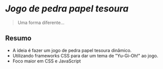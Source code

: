 # *Jogo de pedra papel tesoura*
> Uma forma diferente...

## Resumo

- A ideia é fazer um jogo de pedra papel tesoura dinâmico.
- Utilizando frameworks CSS para dar um tema de "Yu-Gi-Oh!" ao jogo.
- Foco maior em CSS e JavaScript
